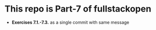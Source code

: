 # This repo is Part-7 of fullstackopen

+ **Exercises 7.1.-7.3.** as a single commit with same message
